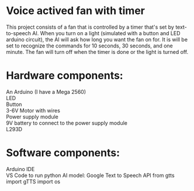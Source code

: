 # Voice actived fan with timer
This project consists of a fan that is controlled by a timer that's set by text-to-speech AI. When you turn on a light (simulated with a button and LED arduino circuit), the AI will ask how long you want the fan on for. It is will be set to recognize the commands for 10 seconds, 30 seconds, and one minute. The fan will turn off when the timer is done or the light is turned off. 

# Hardware components:
An Arduino (I have a Mega 2560)<br>
LED<br>
Button<br>
3-6V Motor with wires<br>
Power supply module<br>
9V battery to connect to the power supply module<br>
L293D<br>

# Software components:
Arduino IDE<br>
VS Code to run python
AI model: Google Text to Speech API
  from gtts import gTTS
  import os
